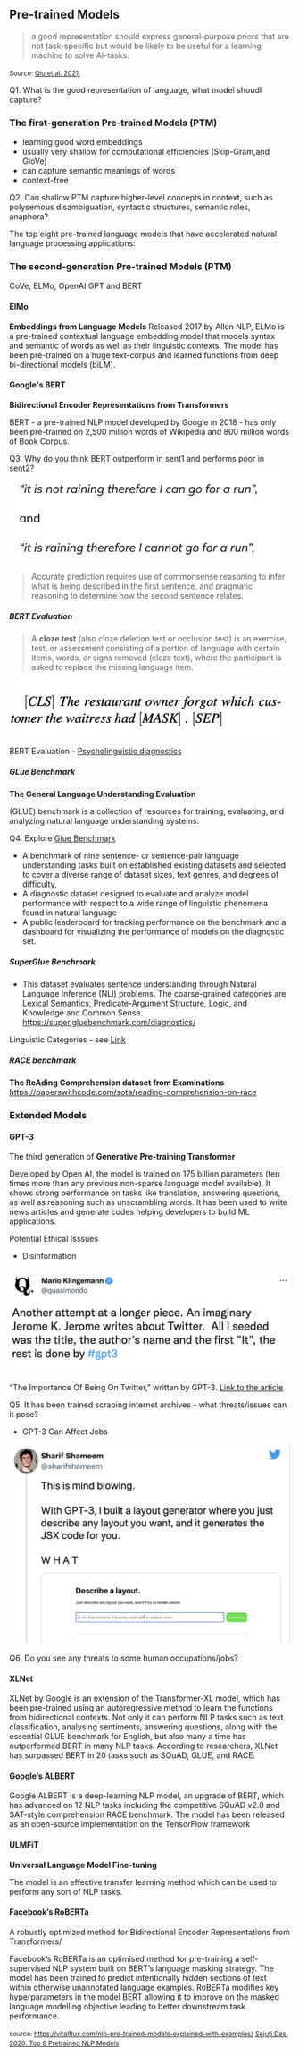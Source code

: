## Pre-trained Models

>a good representation should express general-purpose priors that are not task-specific
but would be likely to be useful for a learning machine to solve AI-tasks. 

<small>Source: [Qiu et al. 2021.](https://arxiv.org/pdf/2003.08271.pdf)</small>

Q1. What is the good representation of language, what model shoudl capture?



### The first-generation Pre-trained Models (PTM)

-  learning good word embeddings
-  usually very shallow for computational efficiencies (Skip-Gram,and GloVe)
-  can capture semantic meanings of words
- context-free


Q2. Can shallow PTM capture higher-level concepts in context, such as polysemous disambiguation, syntactic structures, semantic roles, anaphora?


The top eight pre-trained language models that have accelerated natural language processing applications:

### The second-generation Pre-trained Models (PTM)
CoVe, ELMo, OpenAI GPT and BERT

#### ElMo

**Embeddings from Language Models** 
Released 2017 by Allen NLP, ELMo  is a pre-trained contextual language embedding model that models syntax and semantic of words as well as their linguistic contexts. The model has been pre-trained on a huge text-corpus and learned functions from deep bi-directional models (biLM).

#### Google's BERT

**Bidirectional Encoder Representations from Transformers**

BERT - a pre-trained NLP model developed by Google in 2018 - has only been pre-trained on 2,500 million words of Wikipedia and 800 million words of Book Corpus.



Q3. Why do you think BERT outperform in sent1 and performs poor in sent2?
![](_static/bert.png)

> Accurate prediction requires use of commonsense reasoning to infer what is being described in
the first sentence, and pragmatic reasoning to determine how the second sentence relates.

##### BERT Evaluation

> A **cloze test** (also cloze deletion test or occlusion test) is an exercise, test, or assessment consisting of a portion of language with certain items, words, or signs removed (cloze text), where the participant is asked to replace the missing language item.

![](_static/bert2.png)

BERT Evaluation - [Psycholinguistic diagnostics](https://watermark.silverchair.com/tacl_a_00298.pdf)

##### GLue Benchmark

**The General Language Understanding Evaluation**

(GLUE) benchmark is a collection of resources for training, evaluating, and analyzing natural language understanding systems.

Q4. Explore [Glue Benchmark](https://gluebenchmark.com/leaderboard)

- A benchmark of nine sentence- or sentence-pair language understanding tasks built on established existing datasets and selected to cover a diverse range of dataset sizes, text genres, and degrees of difficulty,
- A diagnostic dataset designed to evaluate and analyze model performance with respect to a wide range of linguistic phenomena found in natural language
- A public leaderboard for tracking performance on the benchmark and a dashboard for visualizing the performance of models on the diagnostic set.

##### SuperGlue Benchmark

- This dataset evaluates sentence understanding through Natural Language Inference (NLI) problems. The coarse-grained categories are Lexical Semantics, Predicate-Argument Structure, Logic, and Knowledge and Common Sense.
https://super.gluebenchmark.com/diagnostics/

Linguistic Categories - see [Link](https://super.gluebenchmark.com/diagnostics/#linguisticcategorization)

##### RACE benchmark

**The ReAding Comprehension dataset from Examinations**
https://paperswithcode.com/sota/reading-comprehension-on-race


### Extended Models
#### GPT-3

The third generation of **Generative Pre-training Transformer**

Developed by Open AI, the model is trained on 175 billion parameters (ten times more than any previous non-sparse language model available). It shows strong performance on tasks like translation, answering questions, as well as reasoning such as unscrambling words. It has been used to write news articles and generate codes helping developers to build ML applications.

Potential Ethical Isssues

- Disinformation

![](_static/gpt-article.png)

“The Importance Of Being On Twitter,” written by GPT-3. [Link to the article](https://drive.google.com/file/d/1qtPa1cGgzTCaGHULvZIQMC03bk2G-YVB/view)

Q5. It has been trained scraping internet archives - what threats/issues can it pose?

- GPT-3 Can Affect Jobs

![](_static/gpt-code.png)

Q6. Do you see any threats to some human occupations/jobs?



#### XLNet

XLNet by Google is an extension of the Transformer-XL model, which has been pre-trained using an autoregressive method to learn the functions from bidirectional contexts. Not only it can perform NLP tasks such as text classification, analysing sentiments, answering questions, along with the essential GLUE benchmark for English, but also many a time has outperformed BERT in many NLP tasks. According to researchers, XLNet has surpassed BERT in 20 tasks such as SQuAD, GLUE, and RACE. 

#### Google’s ALBERT

Google ALBERT is a deep-learning NLP model, an upgrade of BERT, which has advanced on 12 NLP tasks including the competitive SQuAD v2.0 and SAT-style comprehension RACE benchmark. The model has been released as an open-source implementation on the TensorFlow framework


#### ULMFiT

**Universal Language Model Fine-tuning**

The model is an effective transfer learning method which can be used to perform any sort of NLP tasks.


#### Facebook’s RoBERTa

A robustly optimized method for Bidirectional Encoder Representations from Transformers/

Facebook’s RoBERTa is an optimised method for pre-training a self-supervised NLP system built on BERT’s language masking strategy. The model has been trained to predict intentionally hidden sections of text within otherwise unannotated language examples. RoBERTa modifies key hyperparameters in the model BERT allowing it to improve on the masked language modelling objective leading to better downstream task performance. 

<small>source: https://vitalflux.com/nlp-pre-trained-models-explained-with-examples/</small>
<small>[Sejuti Das. 2020. Top 8 Pretrained NLP Models](https://analyticsindiamag.com/top-8-pre-trained-nlp-models-developers-must-know/) </small>
